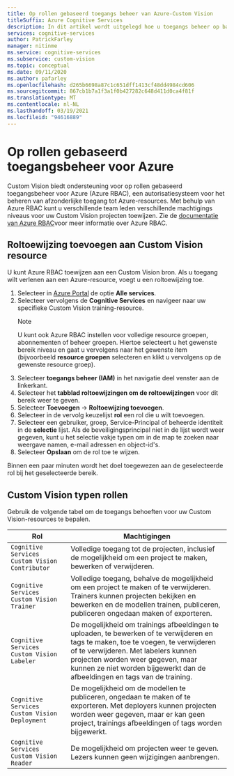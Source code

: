 ```yaml
---
title: Op rollen gebaseerd toegangs beheer van Azure-Custom Vision
titleSuffix: Azure Cognitive Services
description: In dit artikel wordt uitgelegd hoe u toegangs beheer op basis van rollen voor uw Custom Vision-projecten kunt configureren.
services: cognitive-services
author: PatrickFarley
manager: nitinme
ms.service: cognitive-services
ms.subservice: custom-vision
ms.topic: conceptual
ms.date: 09/11/2020
ms.author: pafarley
ms.openlocfilehash: d265b6698a87c1c651dff1413cf48dd4984cd606
ms.sourcegitcommit: 867cb1b7a1f3a1f0b427282c648d411d0ca4f81f
ms.translationtype: MT
ms.contentlocale: nl-NL
ms.lasthandoff: 03/19/2021
ms.locfileid: "94616889"
---
```

# <a name="azure-role-based-access-control"></a>Op rollen gebaseerd toegangsbeheer voor Azure

Custom Vision biedt ondersteuning voor op rollen gebaseerd toegangsbeheer voor Azure (Azure RBAC), een autorisatiesysteem voor het beheren van afzonderlijke toegang tot Azure-resources. Met behulp van Azure RBAC kunt u verschillende team leden verschillende machtigings niveaus voor uw Custom Vision projecten toewijzen. Zie de [documentatie van Azure RBAC](../../role-based-access-control/index.yml)voor meer informatie over Azure RBAC.

## <a name="add-role-assignment-to-custom-vision-resource"></a>Roltoewijzing toevoegen aan Custom Vision resource

U kunt Azure RBAC toewijzen aan een Custom Vision bron. Als u toegang wilt verlenen aan een Azure-resource, voegt u een roltoewijzing toe.
1. Selecteer in [Azure Portal](https://ms.portal.azure.com/) de optie **Alle services**. 
1. Selecteer vervolgens de **Cognitive Services** en navigeer naar uw specifieke Custom Vision training-resource.
   > [!NOTE]
   > U kunt ook Azure RBAC instellen voor volledige resource groepen, abonnementen of beheer groepen. Hiertoe selecteert u het gewenste bereik niveau en gaat u vervolgens naar het gewenste item (bijvoorbeeld **resource groepen** selecteren en klikt u vervolgens op de gewenste resource groep).
1. Selecteer **toegangs beheer (IAM)** in het navigatie deel venster aan de linkerkant.
1. Selecteer het **tabblad roltoewijzingen om de roltoewijzingen** voor dit bereik weer te geven.
1. Selecteer **Toevoegen** -> **Roltoewijzing toevoegen**.
1. Selecteer in de vervolg keuzelijst **rol** een rol die u wilt toevoegen.
1. Selecteer een gebruiker, groep, Service-Principal of beheerde identiteit in de **selectie** lijst. Als de beveiligingsprincipal niet in de lijst wordt weer gegeven, kunt u het selectie vakje typen om in de map te zoeken naar weergave namen, e-mail adressen en object-id's.
1. Selecteer **Opslaan** om de rol toe te wijzen.

Binnen een paar minuten wordt het doel toegewezen aan de geselecteerde rol bij het geselecteerde bereik.

## <a name="custom-vision-role-types"></a>Custom Vision typen rollen

Gebruik de volgende tabel om de toegangs behoeften voor uw Custom Vision-resources te bepalen.

|Rol  |Machtigingen  |
|---------|---------|
|`Cognitive Services Custom Vision Contributor`     | Volledige toegang tot de projecten, inclusief de mogelijkheid om een project te maken, bewerken of verwijderen.        |
|`Cognitive Services Custom Vision Trainer`     | Volledige toegang, behalve de mogelijkheid om een project te maken of te verwijderen. Trainers kunnen projecten bekijken en bewerken en de modellen trainen, publiceren, publiceren ongedaan maken of exporteren.        |
|`Cognitive Services Custom Vision Labeler`     | De mogelijkheid om trainings afbeeldingen te uploaden, te bewerken of te verwijderen en tags te maken, toe te voegen, te verwijderen of te verwijderen. Met labelers kunnen projecten worden weer gegeven, maar kunnen ze niet worden bijgewerkt dan de afbeeldingen en tags van de training.         |
|`Cognitive Services Custom Vision Deployment`     | De mogelijkheid om de modellen te publiceren, ongedaan te maken of te exporteren. Met deployers kunnen projecten worden weer gegeven, maar er kan geen project, trainings afbeeldingen of tags worden bijgewerkt.        |
|`Cognitive Services Custom Vision Reader`     | De mogelijkheid om projecten weer te geven. Lezers kunnen geen wijzigingen aanbrengen.        |